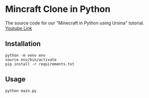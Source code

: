 # Mincraft Clone in Python
The source code for our "Minecraft in Python using Ursina" tutorial. [Youtube Link](https://youtu.be/0C-Xv4cN8I0)

## Installation
```shell
python -m venv env
source env/bin/activate
pip install -r requirements.txt
```
## Usage

```shell
python main.py
```
